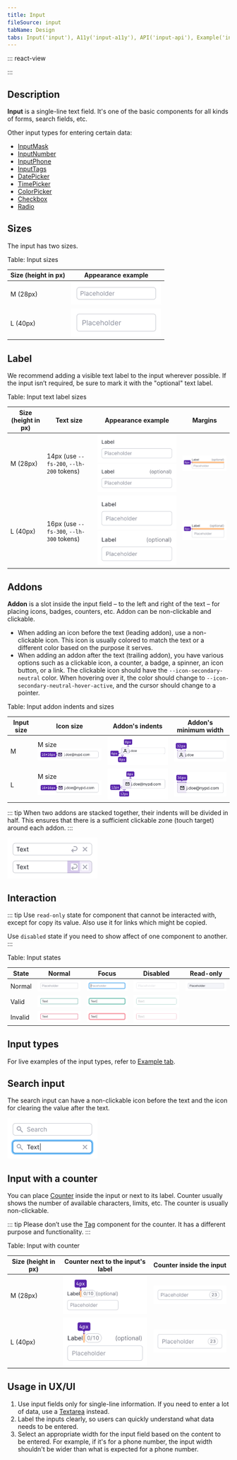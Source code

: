 ```yaml
---
title: Input
fileSource: input
tabName: Design
tabs: Input('input'), A11y('input-a11y'), API('input-api'), Example('input-code'), Changelog('input-changelog')
---
```


::: react-view

<script lang="tsx">
import React from 'react';
import Input from '@semcore/ui/input';
import PlaygroundGeneration from '@components/PlaygroundGeneration';

import CheckM from '@semcore/ui/icon/Check/m';
import ArrowRightM from '@semcore/ui/icon/ArrowRight/m';

const SIZES = ['m', 'l'];
const STATES = ['normal', 'invalid', 'valid'];

const Preview = (preview) => {
  const { bool, select, radio } = preview('Input');

  const size = radio({
    key: 'size',
    defaultValue: 'm',
    label: 'Size',
    options: SIZES,
  });

  const state = select({
    key: 'state',
    defaultValue: 'normal',
    label: 'State',
    options: STATES.map((value) => ({
      name: value,
      value,
    })),
  });

  const before = bool({
    key: 'before',
    defaultValue: false,
    label: 'AddonLeft',
  });

  const after = bool({
    key: 'after',
    defaultValue: false,
    label: 'AddonRight',
  });

  const disabled = bool({
    key: 'disabled',
    defaultValue: false,
    label: 'Disabled',
  });

  const readOnly = bool({
    key: 'readOnly',
    defaultValue: false,
    label: 'Read-only',
  });

  const beforeIconMap = {
    l: <CheckM />,
    m: <CheckM />,
  };
  const afterIconMap = {
    l: <ArrowRightM />,
    m: <ArrowRightM />,
  };

  const renderIcon = (position, size) => {
    switch (position) {
      case 'before':
        return beforeIconMap[size];
      case 'after':
        return afterIconMap[size];
      default:
        return false;
    }
  };

  return (
    <Input size={size} state={state}>
      {before && <Input.Addon>{renderIcon(before && 'before', size)}</Input.Addon>}
      <Input.Value disabled={disabled} readOnly={readOnly} placeholder='Placeholder' />
      {after && <Input.Addon interactive>{renderIcon(after && 'after', size)}</Input.Addon>}
    </Input>
  );
};

const App = PlaygroundGeneration(Preview);
</script>

:::

## Description

**Input** is a single-line text field. It's one of the basic components for all kinds of forms, search fields, etc.

Other input types for entering certain data:

- [InputMask](/components/input-mask/)
- [InputNumber](/components/input-number/)
- [InputPhone](/components/input-phone/)
- [InputTags](/components/input-tags/)
- [DatePicker](/components/date-picker)
- [TimePicker](/components/time-picker)
- [ColorPicker](/components/color-picker)
- [Checkbox](/components/checkbox)
- [Radio](/components/radio)

## Sizes

The input has two sizes.

Table: Input sizes

| Size (height in px) | Appearance example      |
| ------------------- | ----------------------- |
| M (28px)            | ![](static/input-m.png) |
| L (40px)            | ![](static/input-l.png) |

## Label

We recommend adding a visible text label to the input wherever possible. If the input isn’t required, be sure to mark it with the "optional" text label.

Table: Input text label sizes

| Size (height in px) | Text size | Appearance example            | Margins                              |
| ------------------- | --------- | ----------------------------- | ------------------------------------ |
| M (28px)            | 14px (use `--fs-200`, `--lh-200` tokens) | ![](static/input-label-m.png) ![](static/input-optional-m.png) | ![](static/input-label-margin-m.png) |
| L (40px)            | 16px (use `--fs-300`, `--lh-300` tokens) | ![](static/input-label-l.png) ![](static/input-optional-l.png) | ![](static/input-label-margin-l.png) |

## Addons

**Addon** is a slot inside the input field – to the left and right of the text – for placing icons, badges, counters, etc. Addon can be non-clickable and clickable.

- When adding an icon before the text (leading addon), use a non-clickable icon. This icon is usually colored to match the text or a different color based on the purpose it serves.
- When adding an addon after the text (trailing addon), you have various options such as a clickable icon, a counter, a badge, a spinner, an icon button, or a link. The clickable icon should have the `--icon-secondary-neutral` color. When hovering over it, the color should change to `--icon-secondary-neutral-hover-active`, and the cursor should change to a pointer.

Table: Input addon indents and sizes

| Input size | Icon size   | Addon's indents      | Addon's minimum width       |
| ---------- | ----------- | -------------------- | --------------------------- |
| M    | M size ![](static/addon-m-icon.png) | ![](static/addon-m-padding.png) | ![](static/addon-m-width.png) |
| L    | M size ![](static/addon-l-icon.png) | ![](static/addon-l-padding.png) | ![](static/addon-l-width.png) |

::: tip
When two addons are stacked together, their indents will be divided in half. This ensures that there is a sufficient clickable zone (touch target) around each addon.
:::

![](static/padding_collapse.png)

## Interaction

::: tip
Use `read-only` state for component that cannot be interacted with, except for copy its value. Also use it for links which might be copied.

Use `disabled` state if you need to show affect of one component to another.
:::

Table: Input states

| State   | Normal        | Focus                 | Disabled       | Read-only     |
| ------- | ------------- | --------------------- | -------------- | ------------- |
| Normal  | ![](static/input-normal.png)   | ![](static/input-normal-focus.png)   | ![](static/input-normal-disabled.png)   | ![](static/input-readonly.png) |
| Valid   | ![](static/input-valid.png)     | ![](static/input-valid-focus.png)     | ![](static/input-valid-disabled.png)     |                                                        |
| Invalid | ![](static/input-invalid.png) | ![](static/input-invalid-focus.png) | ![](static/input-invalid-disabled.png) |                                                    |

## Input types

For live examples of the input types, refer to [Example tab](/components/input/input-code).

## Search input

The search input can have a non-clickable icon before the text and the icon for clearing the value after the text.

![](static/search.png)

## Input with a counter

You can place [Counter](/components/counter/) inside the input or next to its label. Counter usually shows the number of available characters, limits, etc. The counter is usually non-clickable.

::: tip
Please don’t use the [Tag](/components/tag/) component for the counter. It has a different purpose and functionality.
:::

Table: Input with counter

| Size (height in px) | Counter next to the input's label  | Counter inside the input     |
| ------------------- | ---------------------------------- | ---------------------------- |
| M (28px)            | ![](static/counter-M.png)          | ![](static/counter-in-m.png) |
| L (40px)            | ![](static/counter-L.png)          | ![](static/counter-in-l.png) |

## Usage in UX/UI

1. Use input fields only for single-line information. If you need to enter a lot of data, use a [Textarea](/components/textarea/) instead.
2. Label the inputs clearly, so users can quickly understand what data needs to be entered.
3. Select an appropriate width for the input field based on the content to be entered. For example, if it's for a phone number, the input width shouldn't be wider than what is expected for a phone number.

